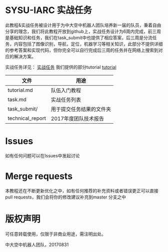 # SYSU-IARC 实战任务
此教程&实战任务被设计用于为中大空中机器人团队培养新一届的队员，秉着自由分享的理念，我们将此教程开放到github上，实战任务设计为6周内完成，前三周是基础知识和任务，我们在task_submit中也提供了相应答案，后三周是分流任务，内容包括了图像识别，导航，定位，机器学习等相关知识，此部分不提供详细的参考答案和实现代码，但你完全可以自行完成后三周的任务并在网络上搜索到对应的解决方案。

实战任务详见： [实战任务](https://github.com/SYSU-IARC/tutorial_iarc/blob/master/task.md)
我们提供的部分tutorial [tutorial](https://github.com/SYSU-IARC/tutorial_iarc/blob/master/tutorial.md)

文件 | 用途
---- | ----
tutorial.md      | 队伍入门教程  
task.md          | 实战任务列表
task_submit/     | 用于提交任务结果的文件夹
technical_report | 2017年度团队技术报告

# Issues
如有任何问题可以在Issues中发起讨论

# Merge requests
本教程还在不断更新优化之中，如有任何推荐的补充资料或者错误更正可以直接pull requests，我们会将你的修改建议补充到master 分支之中

# 版权声明
可任意转载使用，仅限于非商业用途，需注明出处。  

中大空中机器人团队，20170831
